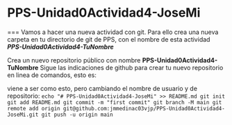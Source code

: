 # PPS-Unidad0Actividad4-JoseMi
===
Vamos a hacer una nueva actividad con git.
Para ello crea una nueva carpeta en tu directorio de git de PPS, con el nombre de esta actividad ___PPS-Unidad0Actividad4-TuNombre___

Crea un nuevo repositorio público con nombre __PPS-Unidad0Actividad4-TuNombre__
Sigue las indicaciones de github para crear tu nuevo repositorio en linea de comandos, esto es:

viene a ser como esto, pero cambiando el nombre de usuario y de repositorio:
``
echo "# PPS-Unidad0Actividad4-JoseMi" >> README.md
git init
git add README.md
git commit -m "first commit"
git branch -M main
git remote add origin git@github.com:jmmedinac03vjp/PPS-Unidad0Actividad4-JoseMi.git
git push -u origin main
``
